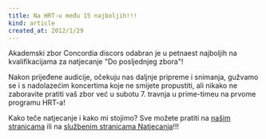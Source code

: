 ```yaml
---
title: Na HRT-u među 15 najboljih!!!
kind: article
created_at: 2012/1/29
---
```


Akademski zbor Concordia discors odabran je u petnaest najboljih na kvalifikacijama za natjecanje "Do posljednjeg zbora"!

Nakon prijeđene audicije, očekuju nas daljnje pripreme i snimanja, gužvamo se i s nadolazećim koncertima koje ne smijete propustiti, ali nikako ne zaboravite pratiti vaš zbor već u subotu 7. travnja u prime-timeu na prvome programu HRT-a!

Kako teče natjecanje i kako mi stojimo? Sve možete pratiti na [našim stranicama](http://www.facebook.com/pages/Akademski-zbor-FFZG-Concordia-discors/160790383965096) ili na [službenim stranicama Natjecanja](http://www.facebook.com/do.posljednjeg.zbora)!!!
